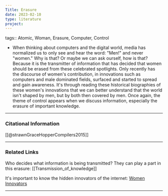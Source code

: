 ```yaml
---
Title: Erasure
date: 2023-02-10
type: literature
project:
---
```

tags:: Atomic, Woman, Erasure, Computer, Control

- When thinking about computers and the digital world, media has normalized us to only see and hear the word: "Men!" and never "women." Why is that? Or maybe we can ask ourself, how is that? Because it is the transmitter of information that has decided that women should be erased from these celebrated spotlights. Only recently has the discourse of women's contribution, in innovations such as computers and male dominated fields, surfaced and started to spread and gain awareness. It's through reading these historical biographies of these women's innovations that we can better understand that the world isn't shaped by men, but by both then covered by men. Once again, the theme of control appears when we discuss information, especially the erasure of important knowledge. 

---
### Citational Information

[[@strawnGraceHopperCompilers2015]]

---

### Related Links

Who decides what information is being transmitted? They can play a part in this erasure: [[Transmission_of_knowledge]]

It's important to know the hidden innovators of the internet: [Women Innovators](https://www.popularmechanics.com/culture/web/g29464718/women-internet-pioneers/)

---